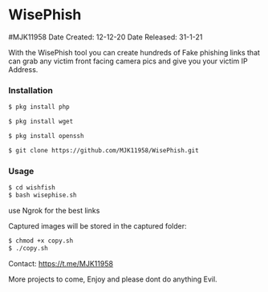 # WisePhish
#MJK11958
Date Created: 12-12-20
Date Released: 31-1-21

With the WisePhish tool you can create hundreds of Fake phishing links that can grab any victim front facing camera pics and give you your victim IP Address.

 <h3>Installation</h3>
 
```bash
$ pkg install php
```

```bash
$ pkg install wget
```

```bash
$ pkg install openssh
```

```bash
$ git clone https://github.com/MJK11958/WisePhish.git
```

<h3>Usage</h3>

```bash
$ cd wishfish
$ bash wisephise.sh
 ```
 
use Ngrok for the best links

Captured images will be stored in the captured folder:

```bash
$ chmod +x copy.sh
$ ./copy.sh
```

Contact: https://t.me/MJK11958


More projects to come, Enjoy and please dont do anything Evil.